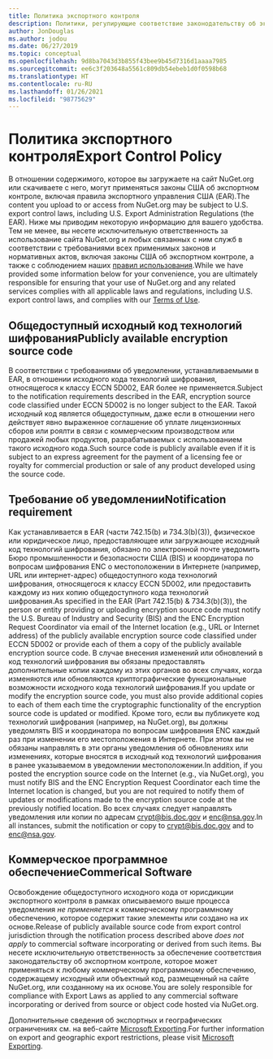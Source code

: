 ```yaml
---
title: Политика экспортного контроля
description: Политики, регулирующие соответствие законодательству об экспортном контроле
author: JonDouglas
ms.author: jodou
ms.date: 06/27/2019
ms.topic: conceptual
ms.openlocfilehash: 9d8ba7043d3b855f43bee9b45d7316d1aaaa7985
ms.sourcegitcommit: ee6c3f203648a5561c809db54ebeb1d0f0598b68
ms.translationtype: HT
ms.contentlocale: ru-RU
ms.lasthandoff: 01/26/2021
ms.locfileid: "98775629"
---
```

# <a name="export-control-policy"></a><span data-ttu-id="470a4-103">Политика экспортного контроля</span><span class="sxs-lookup"><span data-stu-id="470a4-103">Export Control Policy</span></span>

<span data-ttu-id="470a4-104">В отношении содержимого, которое вы загружаете на сайт NuGet.org или скачиваете с него, могут применяться законы США об экспортном контроле, включая правила экспортного управления США (EAR).</span><span class="sxs-lookup"><span data-stu-id="470a4-104">The content you upload to or access from NuGet.org may be subject to U.S. export control laws, including U.S. Export Administration Regulations (the EAR).</span></span>  <span data-ttu-id="470a4-105">Ниже мы приводим некоторую информацию для вашего удобства. Тем не менее, вы несете исключительную ответственность за использование сайта NuGet.org и любых связанных с ним служб в соответствии с требованиями всех применимых законов и нормативных актов, включая законы США об экспортном контроле, а также с соблюдением наших [правил использования](https://www.nuget.org/policies/Terms).</span><span class="sxs-lookup"><span data-stu-id="470a4-105">While we have provided some information below for your convenience, you are ultimately responsible for ensuring that your use of NuGet.org and any related services complies with all applicable laws and regulations, including U.S. export control laws, and complies with our [Terms of Use](https://www.nuget.org/policies/Terms).</span></span>

## <a name="publicly-available-encryption-source-code"></a><span data-ttu-id="470a4-106">Общедоступный исходный код технологий шифрования</span><span class="sxs-lookup"><span data-stu-id="470a4-106">Publicly available encryption source code</span></span>

<span data-ttu-id="470a4-107">В соответствии с требованиями об уведомлении, устанавливаемыми в EAR, в отношении исходного кода технологий шифрования, относящегося к классу ECCN 5D002, EAR более не применяется.</span><span class="sxs-lookup"><span data-stu-id="470a4-107">Subject to the notification requirements described in the EAR, encryption source code classified under ECCN 5D002 is no longer subject to the EAR.</span></span>  <span data-ttu-id="470a4-108">Такой исходный код является общедоступным, даже если в отношении него действует явно выраженное соглашение об уплате лицензионных сборов или роялти в связи с коммерческим производством или продажей любых продуктов, разрабатываемых с использованием такого исходного кода.</span><span class="sxs-lookup"><span data-stu-id="470a4-108">Such source code is publicly available even if it is subject to an express agreement for the payment of a licensing fee or royalty for commercial production or sale of any product developed using the source code.</span></span>

## <a name="notification-requirement"></a><span data-ttu-id="470a4-109">Требование об уведомлении</span><span class="sxs-lookup"><span data-stu-id="470a4-109">Notification requirement</span></span>

<span data-ttu-id="470a4-110">Как устанавливается в EAR (части 742.15(b) и 734.3(b)(3)), физическое или юридическое лицо, предоставляющее или загружающее исходный код технологий шифрования, обязано по электронной почте уведомить Бюро промышленности и безопасности США (BIS) и координатора по вопросам шифрования ENC о местоположении в Интернете (например, URL или интернет-адрес) общедоступного кода технологий шифрования, относящегося к классу ECCN 5D002, или предоставить каждому из них копию общедоступного кода технологий шифрования.</span><span class="sxs-lookup"><span data-stu-id="470a4-110">As specified in the EAR (Part 742.15(b) & 734.3(b)(3)), the person or entity providing or uploading encryption source code must notify the U.S. Bureau of Industry and Security (BIS) and the ENC Encryption Request Coordinator via email of the Internet location (e.g., URL or Internet address) of the publicly available encryption source code classified under ECCN 5D002 or provide each of them a copy of the publicly available encryption source code.</span></span> <span data-ttu-id="470a4-111">В случае внесения изменений или обновлений в код технологий шифрования вы обязаны предоставлять дополнительные копии каждому из этих органов во всех случаях, когда изменяются или обновляются криптографические функциональные возможности исходного кода технологий шифрования.</span><span class="sxs-lookup"><span data-stu-id="470a4-111">If you update or modify the encryption source code, you must also provide additional copies to each of them each time the cryptographic functionality of the encryption source code is updated or modified.</span></span> <span data-ttu-id="470a4-112">Кроме того, если вы публикуете код технологий шифрования (например, на NuGet.org), вы должны уведомлять BIS и координатора по вопросам шифрования ENC каждый раз при изменении его местоположения в Интернете. При этом вы не обязаны направлять в эти органы уведомления об обновлениях или изменениях, которые вносятся в исходный код технологий шифрования в ранее указываемом в уведомлении местоположении.</span><span class="sxs-lookup"><span data-stu-id="470a4-112">In addition, if you posted the encryption source code on the Internet (e.g., via NuGet.org), you must notify BIS and the ENC Encryption Request Coordinator each time the Internet location is changed, but you are not required to notify them of updates or modifications made to the encryption source code at the previously notified location.</span></span> <span data-ttu-id="470a4-113">Во всех случаях следует направлять уведомления или копии по адресам crypt@bis.doc.gov и enc@nsa.gov.</span><span class="sxs-lookup"><span data-stu-id="470a4-113">In all instances, submit the notification or copy to crypt@bis.doc.gov and to enc@nsa.gov.</span></span>

## <a name="commerical-software"></a><span data-ttu-id="470a4-114">Коммерческое программное обеспечение</span><span class="sxs-lookup"><span data-stu-id="470a4-114">Commerical Software</span></span>

<span data-ttu-id="470a4-115">Освобождение общедоступного исходного кода от юрисдикции экспортного контроля в рамках описываемого выше процесса уведомления *не применяется* к коммерческому программному обеспечению, которое содержит такие элементы или создано на их основе.</span><span class="sxs-lookup"><span data-stu-id="470a4-115">Release of publicly available source code from export control jurisdiction through the notification process described above *does not apply* to commercial software incorporating or derived from such items.</span></span>  <span data-ttu-id="470a4-116">Вы несете исключительную ответственность за обеспечение соответствия законодательству об экспортном контроле, которое может применяться к любому коммерческому программному обеспечению, содержащему исходный или объектный код, размещенный на сайте NuGet.org, или созданному на их основе.</span><span class="sxs-lookup"><span data-stu-id="470a4-116">You are solely responsible for compliance with Export Laws as applied to any commercial software incorporating or derived from source or object code hosted via NuGet.org.</span></span>

<span data-ttu-id="470a4-117">Дополнительные сведения об экспортных и географических ограничениях см. на веб-сайте [Microsoft Exporting](https://www.microsoft.com/exporting).</span><span class="sxs-lookup"><span data-stu-id="470a4-117">For further information on export and geographic export restrictions, please visit [Microsoft Exporting](https://www.microsoft.com/exporting).</span></span>
